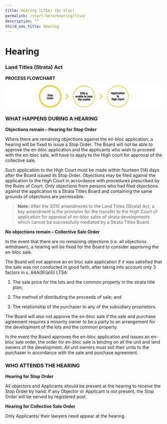 ```yaml
---
title: Hearing (LTSA) (En bloc)
permalink: /start-here/hearing/ltsa/
description: ""
third_nav_title: Hearing
---
```

# Hearing
### Land Titles (Strata) Act

**PROCESS FLOWCHART**

![](/images/General%20Proceedings/Hearing/hearing-ltsa-flowchart.png)

### WHAT HAPPENS DURING A HEARING

**Objections remain – Hearing for Stop Order**

Where there are remaining objections against the en-bloc application, a hearing will be fixed to issue a Stop Order. The Board will not be able to approve the en-bloc application and the applicants who wish to proceed with the en-bloc sale, will have to apply to the High court for approval of the collective sale.

Such application to the High Court must be made within fourteen (14) days after the Board issued its Stop Order. Objections may be filed against the application to the High Court in accordance with procedures prescribed by the Rules of Court. Only objections from persons who had filed objections against the application to a Strata Titles Board and containing the same grounds of objections are permissible.

> **Note:**
After the 2010 amendments to the Land Titles (Strata) Act, a key amendment is the provision for the transfer to the High Court of application for approval of en-bloc sales of strata developments which cannot be successfully mediated by a Strata Titles Board.

**No objections remain – Collective Sale Order**

In the event that there are no remaining objections (i.e. all objections withdrawn), a hearing will be fixed for the Board to consider approving the en-bloc sale.

The Board will not approve an en bloc sale application if it was satisfied that the sale was not conducted in good faith, after taking into account only 3 factors in s. 84A(9)(a)(i) LTSA:

1.  The sale price for the lots and the common property in the strata title plan;
    
2.  The method of distributing the proceeds of sale; and
    
3.  The relationship of the purchaser to any of the subsidiary proprietors.
    

The Board will also not approve the en-bloc sale if the sale and purchase agreement requires a minority owner to be a party to an arrangement for the development of the lots and the common property.

In the event the Board approves the en-bloc application and issues an en-bloc sale order, the order for en-bloc sale is binding on all the unit and land owners of the development. All unit owners must sell their units to the purchaser in accordance with the sale and purchase agreement.

### WHO ATTENDS THE HEARING

**Hearing for Stop Order**

All objectors and Applicants should be present at the hearing to receive the Stop Order by hand. If any Objector or Applicant is not present, the Stop Order will be served by registered post.

**Hearing for Collective Sale Order**

Only Applicants/ their lawyers need appear at the hearing.
